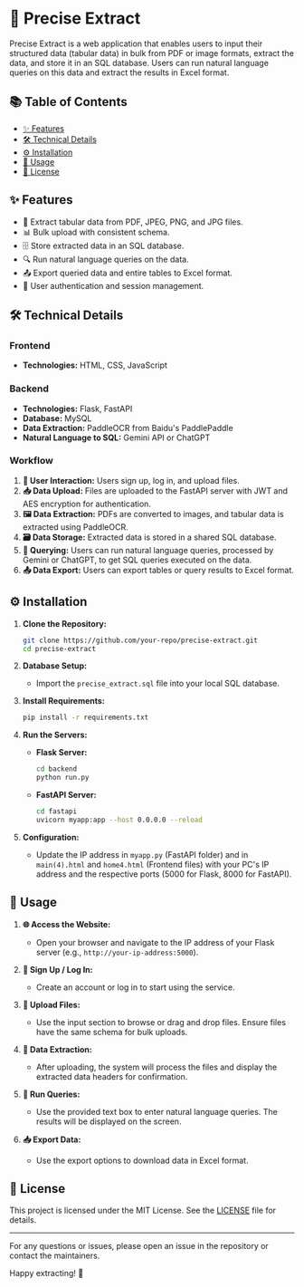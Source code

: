 # 🎯 Precise Extract

Precise Extract is a web application that enables users to input their structured data (tabular data) in bulk from PDF or image formats, extract the data, and store it in an SQL database. Users can run natural language queries on this data and extract the results in Excel format.

## 📚 Table of Contents

- [✨ Features](#-features)
- [🛠 Technical Details](#-technical-details)
- [⚙️ Installation](#️-installation)
- [🚀 Usage](#-usage)
- [📜 License](#-license)

## ✨ Features

- 📄 Extract tabular data from PDF, JPEG, PNG, and JPG files.
- 📊 Bulk upload with consistent schema.
- 🗄 Store extracted data in an SQL database.
- 🔍 Run natural language queries on the data.
- 📤 Export queried data and entire tables to Excel format.
- 🔐 User authentication and session management.

## 🛠 Technical Details

### Frontend
- **Technologies:** HTML, CSS, JavaScript

### Backend
- **Technologies:** Flask, FastAPI
- **Database:** MySQL
- **Data Extraction:** PaddleOCR from Baidu's PaddlePaddle
- **Natural Language to SQL:** Gemini API or ChatGPT

### Workflow
1. **👤 User Interaction:** Users sign up, log in, and upload files.
2. **📥 Data Upload:** Files are uploaded to the FastAPI server with JWT and AES encryption for authentication.
3. **🖼 Data Extraction:** PDFs are converted to images, and tabular data is extracted using PaddleOCR.
4. **🗃 Data Storage:** Extracted data is stored in a shared SQL database.
5. **🔎 Querying:** Users can run natural language queries, processed by Gemini or ChatGPT, to get SQL queries executed on the data.
6. **📤 Data Export:** Users can export tables or query results to Excel format.

## ⚙️ Installation

1. **Clone the Repository:**
    ```bash
    git clone https://github.com/your-repo/precise-extract.git
    cd precise-extract
    ```

2. **Database Setup:**
    - Import the `precise_extract.sql` file into your local SQL database.

3. **Install Requirements:**
    ```bash
    pip install -r requirements.txt
    ```

4. **Run the Servers:**
    - **Flask Server:**
      ```bash
      cd backend
      python run.py
      ```
    - **FastAPI Server:**
      ```bash
      cd fastapi
      uvicorn myapp:app --host 0.0.0.0 --reload
      ```

5. **Configuration:**
    - Update the IP address in `myapp.py` (FastAPI folder) and in `main(4).html` and `home4.html` (Frontend files) with your PC's IP address and the respective ports (5000 for Flask, 8000 for FastAPI).

## 🚀 Usage

1. **🌐 Access the Website:**
    - Open your browser and navigate to the IP address of your Flask server (e.g., `http://your-ip-address:5000`).

2. **🔑 Sign Up / Log In:**
    - Create an account or log in to start using the service.

3. **📂 Upload Files:**
    - Use the input section to browse or drag and drop files. Ensure files have the same schema for bulk uploads.

4. **🔄 Data Extraction:**
    - After uploading, the system will process the files and display the extracted data headers for confirmation.

5. **💬 Run Queries:**
    - Use the provided text box to enter natural language queries. The results will be displayed on the screen.

6. **📥 Export Data:**
    - Use the export options to download data in Excel format.


## 📜 License

This project is licensed under the MIT License. See the [LICENSE](LICENSE) file for details.

---

For any questions or issues, please open an issue in the repository or contact the maintainers.

Happy extracting! 🎉
